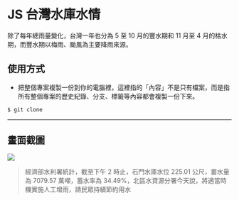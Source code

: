 # JS 台灣水庫水情

除了每年總雨量變化，台灣一年也分為 5 至 10 月的豐水期和 11 月至 4 月的枯水期，而豐水期以梅雨、颱風為主要降雨來源。

## 使用方式
- 把整個專案複製一份到你的電腦裡，這裡指的「內容」不是只有檔案，而是指所有整個專案的歷史紀錄、分支、標籤等內容都會複製一份下來。
```sh
$ git clone
```

----

## 畫面截圖
![](https://i.imgur.com/j3kM39L.png)
> 經濟部水利署統計，截至下午 2 時止，石門水庫水位 225.01 公尺，蓄水量為 7079.57 萬噸，蓄水率為 34.49%，北區水資源分署今天說，將適當時機實施人工增雨，請民眾持續節約用水
